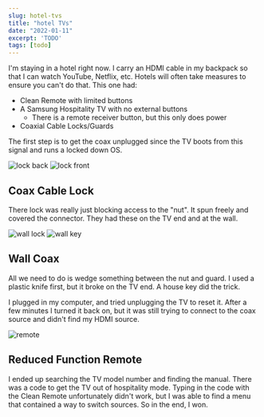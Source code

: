 ```yaml
---
slug: hotel-tvs
title: "hotel TVs"
date: "2022-01-11"
excerpt: 'TODO'
tags: [todo]
---
```


<script>
  import Image from "$lib/components/base/image.svelte";
</script>

I'm staying in a hotel right now. I carry an HDMI cable in my backpack so that I can watch YouTube, Netflix, etc. Hotels will often take measures to ensure you can't do that. This one had:

- Clean Remote with limited buttons
- A Samsung Hospitality TV with no external buttons
  - There is a remote receiver button, but this only does power
- Coaxial Cable Locks/Guards

The first step is to get the coax unplugged since the TV boots from this signal and runs a locked down OS.

<Image
  path="posts/{slug}"
  filename="20220110_193834-1"
  figcaption="lock back"
  alt="lock back"
/>
<Image
  path="posts/{slug}"
  filename="20220110_193827-1"
  figcaption="lock front"
  alt="lock front"
/>

## Coax Cable Lock

There lock was really just blocking access to the "nut". It spun freely and covered the connector. They had these on the TV end and at the wall.

<Image
  path="posts/{slug}"
  filename="20220110_193908-1"
  figcaption="wall lock"
  alt="wall lock"
/>
<Image
  path="posts/{slug}"
  filename="20220110_193924-1"
  figcaption="wall key"
  alt="wall key"
/>

## Wall Coax

All we need to do is wedge something between the nut and guard. I used a plastic knife first, but it broke on the TV end. A house key did the trick.

I plugged in my computer, and tried unplugging the TV to reset it. After a few minutes I turned it back on, but it was still trying to connect to the coax source and didn't find my HDMI source.

<Image
  path="posts/{slug}"
  filename="20220110_193753-1"
  figcaption="remote"
  alt="remote"
/>

## Reduced Function Remote

I ended up searching the TV model number and finding the manual. There was a code to get the TV out of hospitality mode. Typing in the code with the Clean Remote unfortunately didn't work, but I was able to find a menu that contained a way to switch sources. So in the end, I won.
